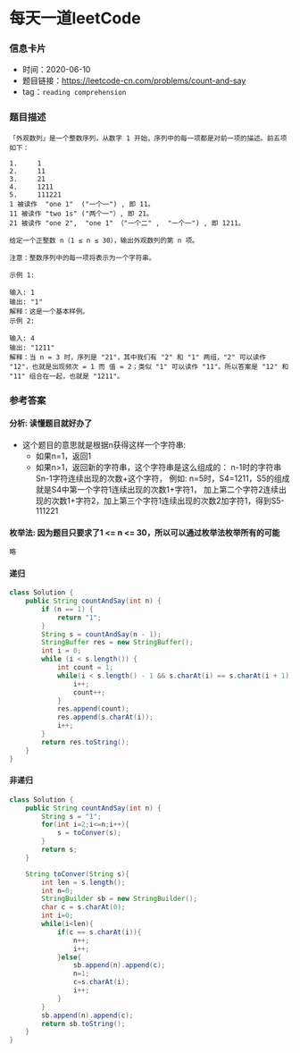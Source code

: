 # 每天一道leetCode

### 信息卡片

- 时间：2020-06-10
- 题目链接：https://leetcode-cn.com/problems/count-and-say
- tag：`reading comprehension`

### 题目描述

```
「外观数列」是一个整数序列，从数字 1 开始，序列中的每一项都是对前一项的描述。前五项如下：

1.     1
2.     11
3.     21
4.     1211
5.     111221
1 被读作  "one 1"  ("一个一") , 即 11。
11 被读作 "two 1s" ("两个一"）, 即 21。
21 被读作 "one 2",  "one 1" （"一个二" ,  "一个一") , 即 1211。

给定一个正整数 n（1 ≤ n ≤ 30），输出外观数列的第 n 项。

注意：整数序列中的每一项将表示为一个字符串。

示例 1:

输入: 1
输出: "1"
解释：这是一个基本样例。
示例 2:

输入: 4
输出: "1211"
解释：当 n = 3 时，序列是 "21"，其中我们有 "2" 和 "1" 两组，"2" 可以读作 "12"，也就是出现频次 = 1 而 值 = 2；类似 "1" 可以读作 "11"。所以答案是 "12" 和 "11" 组合在一起，也就是 "1211"。

```

### 参考答案

#### 分析: 读懂题目就好办了
- 这个题目的意思就是根据n获得这样一个字符串:
    - 如果n=1，返回1
    - 如果n>1，返回新的字符串，这个字符串是这么组成的： n-1时的字符串Sn-1字符连续出现的次数+这个字符，
    例如: n=5时，S4=1211，S5的组成就是S4中第一个字符1连续出现的次数1+字符1，
    加上第二个字符2连续出现的次数1+字符2，加上第三个字符1连续出现的次数2加字符1，得到S5-111221

#### 枚举法: 因为题目只要求了1 <= n <= 30，所以可以通过枚举法枚举所有的可能

```java
略
```

#### 递归

```java
class Solution {
    public String countAndSay(int n) {
        if (n == 1) {
            return "1";
        }
        String s = countAndSay(n - 1);
        StringBuffer res = new StringBuffer();
        int i = 0;
        while (i < s.length()) {
            int count = 1;
            while(i < s.length() - 1 && s.charAt(i) == s.charAt(i + 1)) {
                i++;
                count++;
            }
            res.append(count);
            res.append(s.charAt(i));
            i++;
        }
        return res.toString();
    }
}
```

#### 非递归

```java
class Solution {
    public String countAndSay(int n) {
        String s = "1";
        for(int i=2;i<=n;i++){
            s = toConver(s);
        }
        return s;
    }

    String toConver(String s){
        int len = s.length();
        int n=0;
        StringBuilder sb = new StringBuilder();
        char c = s.charAt(0);
        int i=0;
        while(i<len){
            if(c == s.charAt(i)){
                n++;
                i++;
            }else{
                sb.append(n).append(c);
                n=1;
                c=s.charAt(i);
                i++;
            }
        }
        sb.append(n).append(c);
        return sb.toString();
    }
}
```
